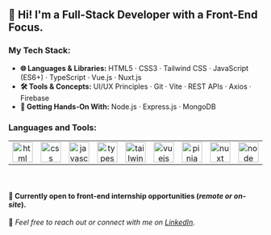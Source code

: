 ## 👋 Hi! I'm a Full-Stack Developer with a Front-End Focus.

### My Tech Stack:

- **🌐 Languages & Libraries:** HTML5 · CSS3 · Tailwind CSS · JavaScript (ES6+) · TypeScript · Vue.js · Nuxt.js
- **🛠️ Tools & Concepts:** UI/UX Principles · Git · Vite · REST APIs · Axios · Firebase
- **🚧 Getting Hands-On With:** Node.js · Express.js · MongoDB 

### Languages and Tools:


<table>
  <tr>
    <td align="center" valign="middle">
      <a href="https://developer.mozilla.org/en-US/docs/Web/HTML"  target="_blank" rel="noopener">
        <img src="https://github.com/user-attachments/assets/68ae1c01-2140-4017-b093-df49edd0ac2b" alt="html" width="40" height="40"/>
      </a>
    </td>
    <td align="center" valign="middle">
      <a href="https://developer.mozilla.org/en-US/docs/Web/CSS" target="_blank" rel="noreferrer">
        <img src="https://github.com/user-attachments/assets/99cb3278-bf25-497e-bfcd-c3882bbcfacb" alt="css" width="40" height="40"/>
      </a>
    </td>
    <td align="center" valign="middle">
      <a href="https://developer.mozilla.org/en-US/docs/Web/JavaScript" target="_blank" rel="noreferrer">
        <img src="https://github.com/user-attachments/assets/018f76ec-c629-4c23-85e2-e4024fbcf26a" alt="javascript" width="40" height="40"/>
      </a>
    </td>
    <td align="center" valign="middle">
      <a href="https://www.typescriptlang.org/" target="_blank" rel="noreferrer">
        <img src="https://github.com/user-attachments/assets/9ae24b66-7190-4e02-b258-d1775a82ac7f" alt="typescript" width="40" height="40"/>
      </a>
    </td>
    <td align="center" valign="middle">
      <a href="https://tailwindcss.com/" target="_blank" rel="noreferrer">
        <img src="https://github.com/user-attachments/assets/54c7fbaa-33b8-4d11-9ee7-88615f2b6333" alt="tailwind" width="40" height="40"/>
      </a>
    </td>
    <td align="center" valign="middle">
      <a href="https://vuejs.org/" target="_blank" rel="noreferrer">
        <img src="https://github.com/user-attachments/assets/1e8dc893-94b3-4063-b117-d6154b97732f" alt="vuejs" width="40" height="40"/>
      </a>
    </td>
    <td align="center" valign="middle">
      <a href="https://pinia.vuejs.org/" target="_blank" rel="noreferrer">
        <img src="https://github.com/user-attachments/assets/3600ebcb-adb2-46b8-a606-1745fa8bbba8" alt="pinia" width="40" height="40"/>
      </a>
    </td>
    <td align="center" valign="middle">
      <a href="https://nuxt.com/" target="_blank" rel="noreferrer">
        <img src="https://github.com/user-attachments/assets/8d2f56b2-dcb6-4e75-8b30-82f4c4445dd3" alt="nuxt" width="40" height="40"/>
      </a>
    </td>
   <td align="center" valign="middle">
      <a href="https://nodejs.org/en" target="_blank" rel="noreferrer">
        <img src="https://github.com/user-attachments/assets/c1feb79b-df0e-4f56-acdf-63b0b251a3ed" alt="node" width="40" height="40"/>
      </a>
   </td>
   <td align="center" valign="middle">
      <a href="https://www.mongodb.com/" target="_blank" rel="noreferrer">
        <img src="https://github.com/user-attachments/assets/69c5851f-4a6e-49a5-9f2e-a6ee58d5e1c2" alt="mongo" width="40" height="40"/>
      </a>
   </td>
    <td align="center" valign="middle">
      <a href="https://firebase.google.com/" target="_blank" rel="noreferrer">
        <img src="https://www.vectorlogo.zone/logos/firebase/firebase-icon.svg" alt="firebase" width="40" height="40"/>
      </a>
    </td>
    <td align="center" valign="middle">
      <a href="https://vite.dev/" target="_blank" rel="noreferrer">
        <img src="https://github.com/user-attachments/assets/dceaa364-e782-47db-b160-0d8a34d5665d" alt="vite" width="40" height="40"/>
      </a>
    </td>
    <td align="center" valign="middle">
      <a href="https://www.netlify.com/" target="_blank" rel="noreferrer">
        <img src="https://github.com/user-attachments/assets/2562da4b-51a2-40a2-bbda-78cbc7e22ea6" alt="netlify" width="40" height="40"/>
      </a>
    </td>
       <td align="center" valign="middle">
      <a href="https://git-scm.com/" target="_blank" rel="noreferrer">
        <img src="https://github.com/user-attachments/assets/8eed9b24-2b5f-445f-aa25-f1f88dbaa764" alt="git" width="40" height="40"/>
      </a>
    </td>
  </tr>
</table>
<br/>

#### 💼 Currently open to front-end internship opportunities (*remote or on-site*).

💬 <em>Feel free to reach out or connect with me on <a href="https://www.linkedin.com/in/houssamouhra" target="_blank">LinkedIn</a>.</em>



